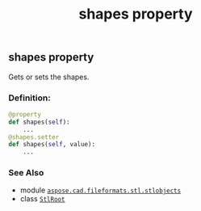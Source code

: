 ﻿---
title: shapes property
second_title: Aspose.CAD for Python via .NET API References
description: 
type: docs
weight: 40
url: /python-net/aspose.cad.fileformats.stl.stlobjects/stlroot/shapes/
is_root: false
---

## shapes property


Gets or sets the shapes.
### Definition:
```python
@property
def shapes(self):
    ...
@shapes.setter
def shapes(self, value):
    ...
```

### See Also
* module [`aspose.cad.fileformats.stl.stlobjects`](../../)
* class [`StlRoot`](/cad/python-net/aspose.cad.fileformats.stl.stlobjects/stlroot)
